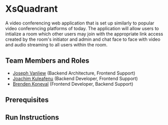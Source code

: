 # XsQuadrant

A video conferencing web application that is set up similarly to popular video conferencing
platforms of today. The application will allow users to intialize a room which other users may join 
with the appropriate link access created by the room's initiator and admin and chat face to face
with video and audio streaming to all users within the room. 

## Team Members and Roles

* [Joseph Vanliew](https://github.com/Joseph-Vanliew/641-HW2-Vanliew) (Backend Architecture, Frontend Support)
* [Joachim Kuleafenu](https://github.com/kuleafenu/641-HW2-Kuleafenu) (Backend Developer, Frontend Support)
* [Brenden Koneval](https://github.com/konevalb/641-HW2-Koneval) (Frontend Developer, Backend Support)

## Prerequisites

## Run Instructions
